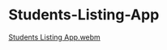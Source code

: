 # Students-Listing-App

[Students Listing App.webm](https://github.com/iamfalkunaz/Students-Listing-App/assets/101325838/71a8cc82-8552-4cd5-9fc2-93a7bfa2dda5)
